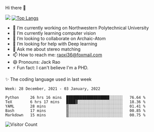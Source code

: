 Hi there 👋

![](https://github-readme-stats.vercel.app/api?username=Raohaocheng)
[![Top Langs](https://github-readme-stats.vercel.app/api/top-langs/?username=Raohaocheng&layout=compact)](https://github.com/anuraghazra/github-readme-stats)

- 🔭 I’m currently working on Northwestern Polytechnical University
- 🌱 I’m currently learning computer vision
- 👯 I’m looking to collaborate on Archaic-Atom
- 🤔 I’m looking for help with Deep learning
- 💬 Ask me about stereo matching
- 📫 How to reach me: raoxi36@foxmail.com
- 😄 Pronouns: Jack Rao
- ⚡ Fun fact: I can't believe I'm a PHD.

✨ The coding language used in last week
<!--START_SECTION:waka-->
```text
Week: 28 December, 2021 - 03 January, 2022

Python     26 hrs 16 mins  ███████████████████░░░░░░   76.64 % 
TeX        6 hrs 17 mins   ████▓░░░░░░░░░░░░░░░░░░░░   18.36 % 
YAML       28 mins         ▒░░░░░░░░░░░░░░░░░░░░░░░░   01.41 % 
Bash       17 mins         ▒░░░░░░░░░░░░░░░░░░░░░░░░   00.85 % 
Markdown   15 mins         ▒░░░░░░░░░░░░░░░░░░░░░░░░   00.75 % 
```
<!--END_SECTION:waka-->

![Visitor Count](https://profile-counter.glitch.me/Raohaocheng/count.svg)
